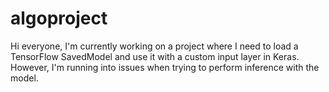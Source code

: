 # algoproject
Hi everyone,  I'm currently working on a project where I need to load a TensorFlow SavedModel and use it with a custom input layer in Keras. However, I'm running into issues when trying to perform inference with the model.
